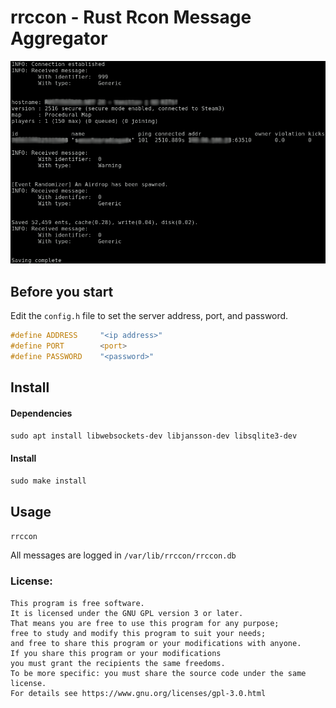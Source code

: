 # rrccon - Rust Rcon Message Aggregator

![img](rrccon.png)

## Before you start

Edit the `config.h` file to set the server address, port, and password.

```c
#define ADDRESS     "<ip address>"
#define PORT        <port>
#define PASSWORD    "<password>"
```


## Install

#### Dependencies

`sudo apt install libwebsockets-dev libjansson-dev libsqlite3-dev`

#### Install

`sudo make install`

## Usage

`rrccon`

All messages are logged in `/var/lib/rrccon/rrccon.db`

### License:

```
This program is free software.
It is licensed under the GNU GPL version 3 or later.
That means you are free to use this program for any purpose;
free to study and modify this program to suit your needs;
and free to share this program or your modifications with anyone.
If you share this program or your modifications
you must grant the recipients the same freedoms.
To be more specific: you must share the source code under the same license.
For details see https://www.gnu.org/licenses/gpl-3.0.html
```
